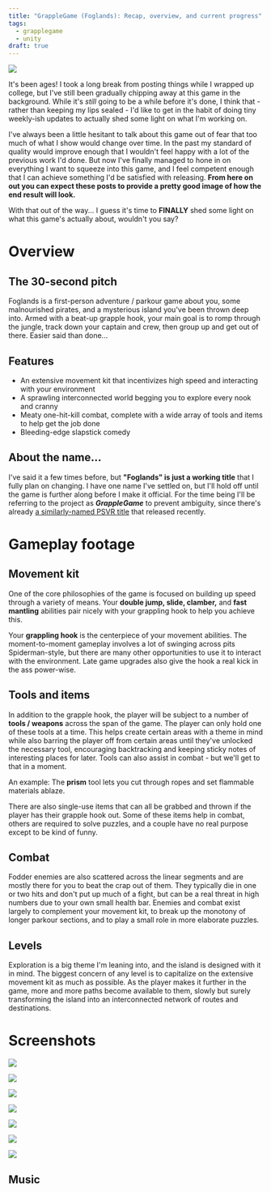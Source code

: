 ```yaml
---
title: "GrappleGame (Foglands): Recap, overview, and current progress"
tags:
  - grapplegame
  - unity
draft: true
---
```

![](https://noise.town/res/images/welcomeimages/arttest1.png)

It's been ages! I took a long break from posting things while I wrapped up college, but I've still been gradually chipping away at this game in the background. While it's *still* going to be a while before it's done, I think that - rather than keeping my lips sealed - I'd like to get in the habit of doing tiny weekly-ish updates to actually shed some light on what I'm working on.

I've always been a little hesitant to talk about this game out of fear that too much of what I show would change over time. In the past my standard of quality would improve enough that I wouldn't feel happy with a lot of the previous work I'd done. But now I've finally managed to hone in on everything I want to squeeze into this game, and I feel competent enough that I can achieve something I'd be satisfied with releasing. **From here on out you can expect these posts to provide a pretty good image of how the end result will look.**

With that out of the way... I guess it's time to **FINALLY** shed some light on what this game's actually about, wouldn't you say?

# Overview

## The 30-second pitch

Foglands is a first-person adventure / parkour game about you, some malnourished pirates, and a mysterious island you've been thrown deep into. Armed with a beat-up grapple hook, your main goal is to romp through the jungle, track down your captain and crew, then group up and get out of there. Easier said than done...
## Features
- An extensive movement kit that incentivizes high speed and interacting with your environment
- A sprawling interconnected world begging you to explore every nook and cranny
- Meaty one-hit-kill combat, complete with a wide array of tools and items to help get the job done
- Bleeding-edge slapstick comedy
## About the name...

I've said it a few times before, but **"Foglands" is just a working title** that I fully plan on changing. I have one name I've settled on, but I'll hold off until the game is further along before I make it official. For the time being I'll be referring to the project as ***GrappleGame*** to prevent ambiguity, since there's already [a similarly-named PSVR title](https://www.youtube.com/watch?v=Zg4QRA30wTk) that released recently.
# Gameplay footage

## Movement kit

One of the core philosophies of the game is focused on building up speed through a variety of means. Your **double jump, slide, clamber,** and **fast mantling** abilities pair nicely with your grappling hook to help you achieve this.

Your **grappling hook** is the centerpiece of your movement abilities. The moment-to-moment gameplay involves a lot of swinging across pits Spiderman-style, but there are many other opportunities to use it to interact with the environment. Late game upgrades also give the hook a real kick in the ass power-wise.
## Tools and items

In addition to the grapple hook, the player will be subject to a number of **tools / weapons** across the span of the game. The player can only hold one of these tools at a time. This helps create certain areas with a theme in mind while also barring the player off from certain areas until they've unlocked the necessary tool, encouraging backtracking and keeping sticky notes of interesting places for later. Tools can also assist in combat - but we'll get to that in a moment.

An example: The **prism** tool lets you cut through ropes and set flammable materials ablaze.

There are also single-use items that can all be grabbed and thrown if the player has their grapple hook out. Some of these items help in combat, others are required to solve puzzles, and a couple have no real purpose except to be kind of funny.

## Combat

Fodder enemies are also scattered across the linear segments and are mostly there for you to beat the crap out of them. They typically die in one or two hits and don't put up much of a fight, but can be a real threat in high numbers due to your own small health bar. Enemies and combat exist largely to complement your movement kit, to break up the monotony of longer parkour sections, and to play a small role in more elaborate puzzles.

## Levels

Exploration is a big theme I'm leaning into, and the island is designed with it in mind. The biggest concern of any level is to capitalize on the extensive movement kit as much as possible. As the player makes it further in the game, more and more paths become available to them, slowly but surely transforming the island into an interconnected network of routes and destinations.
# Screenshots

![](https://noise.town/res/images/welcomeimages/arttest4.png)

![](https://noise.town/res/images/welcomeimages/arttest2.png)

![](https://noise.town/res/images/welcomeimages/arttest3.png)

![](https://noise.town/res/images/welcomeimages/arttest5.png)

![](https://noise.town/res/images/welcomeimages/arttest6.png)

![](https://noise.town/res/images/welcomeimages/livingroom.png)

![](https://noise.town/res/images/welcomeimages/bathroom.png)

## Music

